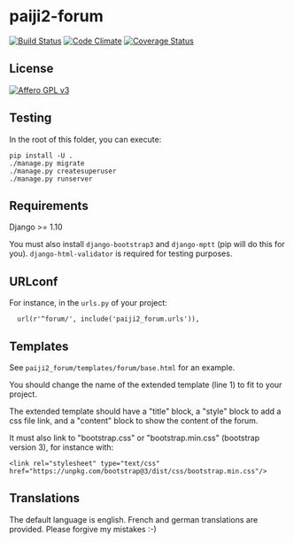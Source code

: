 paiji2-forum
============


[![Build Status](https://travis-ci.org/rezometz/django-paiji2-forum.svg?branch=master)](https://travis-ci.org/rezometz/django-paiji2-forum)
[![Code Climate](https://codeclimate.com/github/rezometz/django-paiji2-forum/badges/gpa.svg)](https://codeclimate.com/github/rezometz/django-paiji2-forum)
[![Coverage Status](https://coveralls.io/repos/rezometz/django-paiji2-forum/badge.svg?branch=master&service=github)](https://coveralls.io/github/rezometz/django-paiji2-forum?branch=master)

License
-------

[![Affero GPL v3](http://www.gnu.org/graphics/agplv3-88x31.png)](http://www.gnu.org/licenses/agpl-3.0.html)

Testing
-------

In the root of this folder, you can execute:
```
pip install -U .
./manage.py migrate
./manage.py createsuperuser
./manage.py runserver
```

Requirements
------------

Django >= 1.10

You must also install `django-bootstrap3` and `django-mptt` (pip will do this for you).
`django-html-validator` is required for testing purposes.

URLconf
-------

For instance, in the `urls.py` of your project:

```
  url(r'^forum/', include('paiji2_forum.urls')),
```

Templates
---------

See `paiji2_forum/templates/forum/base.html` for an example.

You should change the name of the extended template (line 1) to fit to your project.

The extended template should have a "title" block, a "style" block to add a css file link, and a "content" block to show the content of the forum.

It must also link to "bootstrap.css" or "bootstrap.min.css" (bootstrap version 3), for instance with:
```
<link rel="stylesheet" type="text/css" href="https://unpkg.com/bootstrap@3/dist/css/bootstrap.min.css"/>
```

Translations
------------

The default language is english. French and german translations are provided. Please forgive my mistakes :-)
